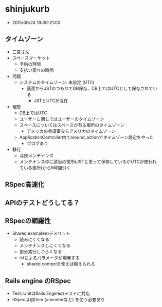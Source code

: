 # shinjukurb

- 2015/06/24 19:30-21:00

## タイムゾーン

- 二宮さん
- スペースマーケット
    - 予約の時間
    - 支払い周りの時間
- 問題
    - システムのタイムゾーン: 未設定 (UTC)
        - 画面からJSTのつもりでDB保存、DB上ではUTCとして保存されている
            - JSTとUTCが混在
- 理想
    - DB上ではUTC
    - ユーザーに関してはユーザーのタイムゾーン
    - スペースについてはスペースが有る場所のタイムゾーン
        - アメリカの会議室ならアメリカのタイムゾーン
    - ApplicationController内でaround_actionでタイムゾーン設定をやった
        - ブログあり
- 移行
    - 深夜メンテナンス
    - メンテナンス中に該当の箇所(JSTと思って保存しているがUTCが使われている箇所)から9時間引く

## RSpec高速化

## APIのテストどうしてる？

## RSpecの網羅性

- Shared exampleのデメリット
    - 読みにくくなる
    - メンテナンスしにくくなる
    - 部分実行しづらくなる
    - letによるパラメータが爆発する
        - shared contextを使えば抑えられる

## Rails engine のRSpec

- Test::UnitはRails Engineのテストに対応
- RSpecは別Gem (ammeterなど) を使う必要あり
